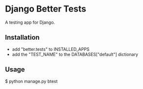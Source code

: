 # Django Better Tests

A testing app for Django.

## Installation

* add "better.tests" to INSTALLED_APPS
* add the "TEST_NAME" to the DATABASES["default"] dictionary

## Usage
$ python manage.py btest
